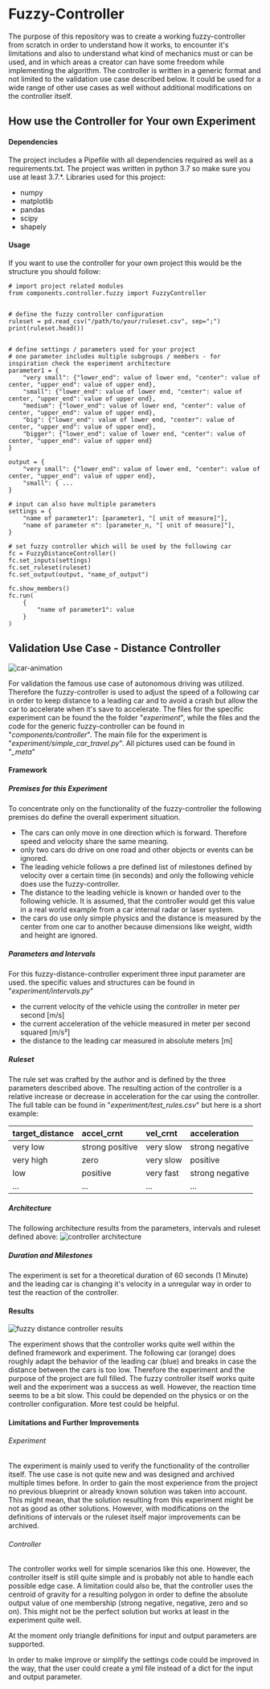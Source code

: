 # Fuzzy-Controller
The purpose of this repository was to create a working fuzzy-controller from scratch in order to understand how it works, to encounter it's limitations and also to understand what kind of mechanics must or can be used, and in which areas a creator can have some freedom while implementing the algorithm. The controller is written in a generic format and not limited to the validation use case described below. It could be used for a wide range of other use cases as well without additional modifications on the controller itself.


## How use the Controller for Your own Experiment
#### Dependencies
The project includes a Pipefile with all dependencies required as well as a requirements.txt. The project was written in python 3.7 so make sure you use at least 3.7.*. Libraries used for this project:

- numpy
- matplotlib
- pandas
- scipy
- shapely

#### Usage

If you want to use the controller for your own project this would be the structure you should follow:
```
# import project related modules
from components.controller.fuzzy import FuzzyController


# define the fuzzy controller configuration
ruleset = pd.read_csv("/path/to/your/ruleset.csv", sep=";")
print(ruleset.head())


# define settings / parameters used for your project
# one parameter includes multiple subgroups / members - for inspiration check the experiment architecture
parameter1 = {
    "very small": {"lower_end": value of lower end, "center": value of center, "upper_end": value of upper end},
    "small": {"lower_end": value of lower end, "center": value of center, "upper_end": value of upper end},
    "medium": {"lower_end": value of lower end, "center": value of center, "upper_end": value of upper end},
    "big": {"lower_end": value of lower end, "center": value of center, "upper_end": value of upper end},
    "bigger": {"lower_end": value of lower end, "center": value of center, "upper_end": value of upper end}
}

output = {
    "very small": {"lower_end": value of lower end, "center": value of center, "upper_end": value of upper end},
    "small": { ...
}

# input can also have multiple parameters 
settings = {
    "name of parameter1": [parameter1, "[ unit of measure]"],
    "name of parameter n": [parameter_n, "[ unit of measure]"],
}

# set fuzzy controller which will be used by the following car
fc = FuzzyDistanceController()
fc.set_inputs(settings)
fc.set_ruleset(ruleset)
fc.set_output(output, "name_of_output")

fc.show_members()
fc.run(
    {
        "name of parameter1": value
    }
)
```


## Validation Use Case - Distance Controller
![car-animation](_meta/use_case_cars.gif)


For validation the famous use case of autonomous driving was utilized. Therefore the fuzzy-controller is used to adjust the speed of a following car in order to keep distance to a leading car and to avoid a crash but allow the car to accelerate when it's save to accelerate. The files for the specific experiment can be found the the folder "*experiment*", while the files and the code for the generic fuzzy-controller can be found in "*components/controller*". The main file for the experiment is "*experiment/simple_car_travel.py*". All pictures used can be found in "*_meta*"


#### Framework

##### Premises for this Experiment
To concentrate only on the functionality of the fuzzy-controller the following premises do define the overall experiment situation.

- The cars can only move in one direction which is forward. Therefore speed and velocity share the same meaning.
- only two cars do drive on one road and other objects or events can be ignored.
- The leading vehicle follows a pre defined list of milestones defined by velocity over a certain time (in seconds) and only the following vehicle does use the fuzzy-controller.
- The distance to the leading vehicle is known or handed over to the following vehicle. It is assumed, that the controller would get this value in a real world example from a car internal radar or laser system.
- the cars do use only simple physics and the distance is measured by the center from one car to another because dimensions like weight, width and height are ignored.

##### Parameters and Intervals
For this fuzzy-distance-controller experiment three input parameter are used. the specific values and structures can be found in "*experiment/intervals.py*"
- the current velocity of the vehicle using the controller in meter per second [m/s]
- the current acceleration of the vehicle measured in meter per second squared [m/s²]
- the distance to the leading car measured in absolute meters [m]


##### Ruleset
The rule set was crafted by the author and is defined by the three parameters described above. The resulting action of the controller is a relative increase or decrease in acceleration for the car using the controller.
The full table can be found in "*experiment/test_rules.csv*" but here is a short example:

| target_distance        | accel_crnt           | vel_crnt  | acceleration   |
| -------------          |:-------------        | :-----    |:------         |
| very low               | strong positive      | very slow | strong negative|
| very high              | zero                 | very slow | positive       |
| low                    | positive             | very fast | strong negative|
| ...                    | ...                  | ...       | ...            |


##### Architecture
The following architecture results from the parameters, intervals and ruleset defined above:
![controller architecture](_meta/architecture.png)

##### Duration and Milestones
The experiment is set for a theoretical duration of 60 seconds (1 Minute) and the leading car is changing it's velocity in a unregular way in order to test the reaction of the controller.

#### Results
![fuzzy distance controller results](_meta/experiment.png)

The experiment shows that the controller works quite well within the defined framework and experiment. The following car (orange) does roughly adapt the behavior of the leading car (blue) and breaks in case the distance between the cars is too low. Therefore the experiment and the purpose of the project are full filled. The fuzzy controller itself works quite well and the experiment was a success as well. However, the reaction time seems to be a bit slow. This could be depended on the physics or on the controller configuration. More test could be helpful.

#### Limitations and Further Improvements 

###### Experiment
The experiment is mainly used to verify the functionality of the controller itself. The use case is not quite new and was designed and archived multiple times before. In order to gain the most experience from the project no previous blueprint or already known solution was taken into account. This might mean, that the solution resulting from this experiment might be not as good as other solutions. However, with modifications on the definitions of intervals or the ruleset itself major improvements can be archived.


###### Controller
The controller works well for simple scenarios like this one. However, the controller itself is still quite simple and is probably not able to handle each possible edge case. A limitation could also be, that the controller uses the centroid of gravity for a resulting polygon in order to define the absolute output value of one membership (strong negative, negative, zero and so on). This might not be the perfect solution but works at least in the experiment quite well.

At the moment only triangle definitions for input and output parameters are supported.

In order to make improve or simplify the settings code could be improved in the way, that the user could create a yml file instead of a dict
for the input and output parameter. 